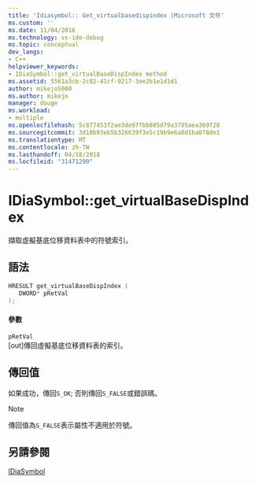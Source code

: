 ```yaml
---
title: 'Idiasymbol:: Get_virtualbasedispindex |Microsoft 文件'
ms.custom: ''
ms.date: 11/04/2016
ms.technology: vs-ide-debug
ms.topic: conceptual
dev_langs:
- C++
helpviewer_keywords:
- IDiaSymbol::get_virtualBaseDispIndex method
ms.assetid: 5561a3cb-2c82-41cf-9217-3ee2b1e1d1d1
author: mikejo5000
ms.author: mikejo
manager: douge
ms.workload:
- multiple
ms.openlocfilehash: 5c877453f2ae3de97fbb085d79a3795aea369728
ms.sourcegitcommit: 3d10b93eb5b326639f3e5c19b9e6a8d1ba078de1
ms.translationtype: MT
ms.contentlocale: zh-TW
ms.lasthandoff: 04/18/2018
ms.locfileid: "31471290"
---
```

# <a name="idiasymbolgetvirtualbasedispindex"></a>IDiaSymbol::get_virtualBaseDispIndex
擷取虛擬基底位移資料表中的符號索引。  
  
## <a name="syntax"></a>語法  
  
```C++  
HRESULT get_virtualBaseDispIndex (  
   DWORD* pRetVal  
);  
```  
  
#### <a name="parameters"></a>參數  
 `pRetVal`  
 [out]傳回虛擬基底位移資料表的索引。  
  
## <a name="return-value"></a>傳回值  
 如果成功，傳回`S_OK`; 否則傳回`S_FALSE`或錯誤碼。  
  
> [!NOTE]
>  傳回值為`S_FALSE`表示屬性不適用於符號。  
  
## <a name="see-also"></a>另請參閱  
 [IDiaSymbol](../../debugger/debug-interface-access/idiasymbol.md)